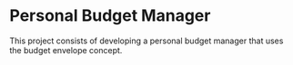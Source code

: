 # Personal Budget Manager

This project consists of developing a personal budget manager that uses the budget envelope concept.